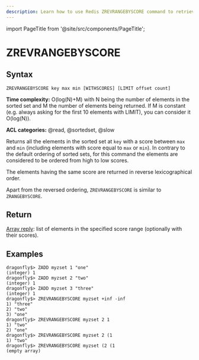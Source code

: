 ```yaml
---
description: Learn how to use Redis ZREVRANGEBYSCORE command to retrieve members of a sorted set by score in descending order.
---
```


import PageTitle from '@site/src/components/PageTitle';

# ZREVRANGEBYSCORE

<PageTitle title="Redis ZREVRANGEBYSCORE Explained (Better Than Official Docs)" />

## Syntax

    ZREVRANGEBYSCORE key max min [WITHSCORES] [LIMIT offset count]

**Time complexity:** O(log(N)+M) with N being the number of elements in the sorted set and M the number of elements being returned. If M is constant (e.g. always asking for the first 10 elements with LIMIT), you can consider it O(log(N)).

**ACL categories:** @read, @sortedset, @slow

Returns all the elements in the sorted set at `key` with a score between `max`
and `min` (including elements with score equal to `max` or `min`).
In contrary to the default ordering of sorted sets, for this command the
elements are considered to be ordered from high to low scores.

The elements having the same score are returned in reverse lexicographical
order.

Apart from the reversed ordering, `ZREVRANGEBYSCORE` is similar to
`ZRANGEBYSCORE`.

## Return

[Array reply](https://redis.io/docs/reference/protocol-spec/#arrays): list of elements in the specified score range (optionally
with their scores).

## Examples

```shell
dragonfly$> ZADD myzset 1 "one"
(integer) 1
dragonfly$> ZADD myzset 2 "two"
(integer) 1
dragonfly$> ZADD myzset 3 "three"
(integer) 1
dragonfly$> ZREVRANGEBYSCORE myzset +inf -inf
1) "three"
2) "two"
3) "one"
dragonfly$> ZREVRANGEBYSCORE myzset 2 1
1) "two"
2) "one"
dragonfly$> ZREVRANGEBYSCORE myzset 2 (1
1) "two"
dragonfly$> ZREVRANGEBYSCORE myzset (2 (1
(empty array)
```
